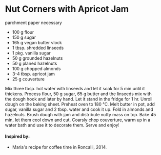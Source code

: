# Nut Corners with Apricot Jam
parchment paper necessary

* 100 g flour
* 150 g sugar
* 165 g vegan butter vlock
* 1 tbsp. shredded linseeds
* 1 pkg. vanilla sugar 
* 50 g grounded hazelnuts
* 50 g planed hazelnuts
* 100 g chopped almonds
* 3-4 tbsp. apricot jam
* 25 g couverture

Mix three tbsp. hot water with linseeds and let it soak for 5 min until it thickens. Process flour, 50 g sugar, 65 g butter and the linseeds mix with the dough hook and later by hand. Let it stand in the fridge for 1 hr. Unroll dough on the baking sheet. Preheat oven to 180 °C. Melt butter in pot, add sugar, vanilla sugar and 2 tbsp. water and cook it up. Fold in almonds and hazelnuts. Brush dough with jam and distribute nutty mass on top. Bake 45 min, let them cool down and cut. Coarsly chop couverture, warm up in a water bath and use it to decorate them. Serve and enjoy!

#### Inspired by: 
* Maria's recipe for coffee time in Roncalli, 2014.
